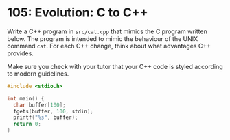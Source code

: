 
# 105: Evolution: C to C++

Write a C++ program in `src/cat.cpp` that mimics the C program written below.
The program is intended to mimic the behaviour of the UNIX command `cat`.
For each C++ change, think about what advantages C++ provides.

Make sure you check with your tutor that your C++ code is styled according to modern guidelines.

```c
#include <stdio.h>

int main() {
  char buffer[100];
  fgets(buffer, 100, stdin);
  printf("%s", buffer);
  return 0;
}
```